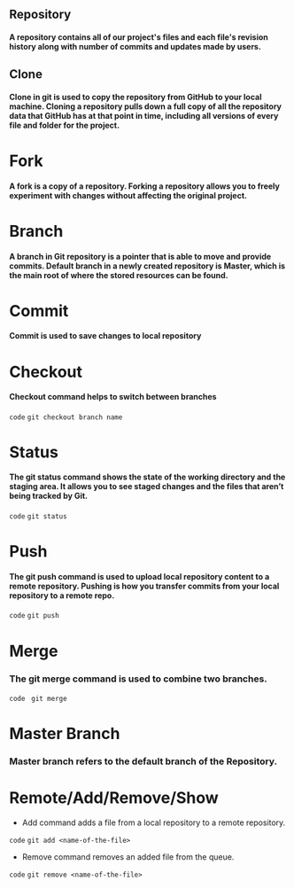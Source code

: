 ## Repository 

#### A repository contains all of our project's files and each file's revision history along with number of commits and updates made by users.

## Clone

#### Clone in git is used to copy the repository from GitHub to your local machine. Cloning a repository pulls down a full copy of all the repository data that GitHub has at that point in time, including all versions of every file and folder for the project.

# Fork

#### A fork is a copy of a repository. Forking a repository allows you to freely experiment with changes without affecting the original project.

# Branch

#### A branch in Git repository is a pointer that is able to move and provide commits. Default branch in a newly created repository is Master, which is the main root of where the stored resources can be found.

# Commit

#### Commit is used to save changes to local repository

# Checkout

#### Checkout command helps to switch between branches

`code`
` git checkout branch name `

# Status

#### The git status command shows the state of the working directory and the staging area. It allows you to see staged changes and the files that aren’t being tracked by Git. 

`code`
` git status `

# Push

#### The git push command is used to upload local repository content to a remote repository. Pushing is how you transfer commits from your local repository to a remote repo.

`code`
` git push `

# Merge

### The git merge command is used to combine two branches.

`code`
` git merge`

# Master Branch
### Master branch refers to the default branch of the Repository. 

# Remote/Add/Remove/Show
* Add command adds a file from a local repository to a remote repository.

`code`
`git add <name-of-the-file>`

* Remove command removes an added file from the queue.

`code`
`git remove <name-of-the-file>`



